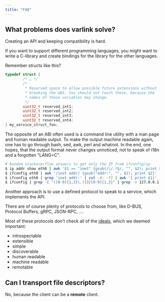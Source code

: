 ```yaml
---
title: "FAQ"
---
```


## What problems does varlink solve?

Creating an API and keeping compatibility is hard.

If you want to support different programming languages, you might want to write a C-library and create
bindings for the library for the other languages.

Remember structs like this?

```C
typedef struct {
        /* … */
        /*
         * Reserved space to allow possible future extensions without
         * breaking the ABI. You should not touch these, because the
         * names of these variables may change.
         */
        uint32_t reserved_int1;
        uint32_t reserved_int2;
        uint32_t reserved_int3;
        uint32_t reserved_int4;
} my_service_struct_foo;
```

The opposite of an ABI often used is a command line utility with a man page and human readable output.
To make the output machine readable again, one has to go through bash, sed, awk, perl and whatnot. In
the end, one hopes, that the output format never changes unnoticed, not to speak of i18n and a
forgotten "LANG=C".

```bash
# Random stackoverflow answers to get only the IP from ifconfig/ip
$ ip addr show eth0 | awk '$1 == "inet" {gsub(/\/.*$/, "", $2); print $2}'
$ ifconfig eth0 | awk '/inet addr/ {gsub("addr:", "", $2); print $2}'
$ ifconfig eth0 | grep 'inet addr:' | cut -d: -f2 | awk '{ print $1}'
$ ifconfig | grep -E "([0-9]{1,3}\.){3}[0-9]{1,3}" | grep -v 127.0.0.1 | awk '{ print $2 }' | cut -f2 -d:
```

Another approach is to use a defined protocol to speak to a service, which implements the API.

There are of course plenty of protocols to choose from, like D-BUS, Protocol Buffers, gRPC, JSON-RPC, ….

Most of these protocols don't check all of the [ideals](Ideals), which we deemed important:
- introspectable
- extensible
- simple
- discoverable
- human readable
- machine readable
- remotable

## Can I transport file descriptors?

No, because the client can be a __remote__ client.

<!---
## Which transports can be used to speak varlink?
## How are monitors/subscriptions/signals implemented?
## Why are there no sequence numbers in calls and replies?
## Can the header be extended?
## Why are records separated by a NUL character?
## Why does varlink not specify a length?
## Why are there no unsigned integers?
## Why have integers no size specified?
## How are enums serialized?
## How are maps serialized?
## How are files referenced?
## How can I transfer large binary data?
## When is oneway useful?
## Why are there no error numbers or human readable messages in errors?
## How do I find the service which implements a local interface?
## How are varlink services accessed from a remote machine?
## What is the version number of an interface?
## When are maybes/optionals used?
## How do I extend interfaces in a backwards compatible way?
## How does socket activation work?
-->